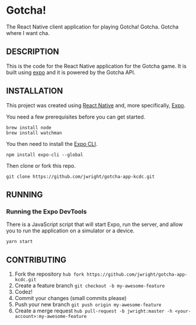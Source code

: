 Gotcha!
=======

The React Native client application for playing Gotcha! Gotcha. Gotcha where I want cha.

## DESCRIPTION

This is the code for the React Native application for the Gotcha game. It is built using [expo](https://expo.io) and it is powered by the Gotcha API.

## INSTALLATION

This project was created using [React Native](https://facebook.github.io/react-native/) and, more specifically, [Expo](http://expo.io).

You need a few prerequisites before you can get started.

```
brew install node
brew install watchman
```

You then need to install the [Expo CLI](https://expo.io/tools#cli).

```
npm install expo-cli --global
```

Then clone or fork this repo.

```
git clone https://github.com/jwright/gotcha-app-kcdc.git
```

## RUNNING

### Running the Expo DevTools

There is a JavaScript script that will start Expo, run the server, and allow you to run the application on a simulator or a device.

```
yarn start
```

## CONTRIBUTING

1. Fork the repository `hub fork https://github.com/jwright/gotcha-app-kcdc.git`
1. Create a feature branch `git checkout -b my-awesome-feature`
1. Codez!
1. Commit your changes (small commits please)
1. Push your new branch `git push origin my-awesome-feature`
1. Create a merge request `hub pull-request -b jwright:master -h <your-account>:my-awesome-feature`

